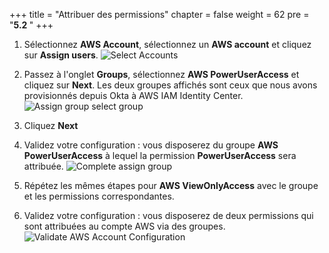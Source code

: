 +++
title = "Attribuer des permissions"
chapter = false
weight = 62
pre = "<b>5.2 </b>"
+++
1. Sélectionnez **AWS Account**, sélectionnez un **AWS account** et cliquez sur **Assign users**.
![Select Accounts](/images/350_select_accounts.png)

2. Passez à l'onglet **Groups**, sélectionnez **AWS PowerUserAccess** et cliquez sur **Next**. Les deux groupes affichés sont ceux que nous avons provisionnés depuis Okta à AWS IAM Identity Center.
![Assign group select group](/images/355_assign_group_select_group.png)

3. Cliquez **Next**

4. Validez votre configuration : vous disposerez du groupe **AWS PowerUserAccess** à lequel la permission **PowerUserAccess** sera attribuée.
![Complete assign group](/images/365_complete_assigned_group.png)

5. Répétez les mêmes étapes pour **AWS ViewOnlyAccess** avec le groupe et les permissions correspondantes.

6. Validez votre configuration : vous disposerez de deux permissions qui sont attribuées au compte AWS via des groupes.
![Validate AWS Account Configuration](/images/370_validate_aws_account_configuration.png)